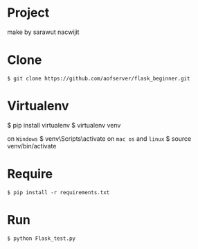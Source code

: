 # Project
make by sarawut nacwijit

# Clone
```
$ git clone https://github.com/aofserver/flask_beginner.git
```

# Virtualenv
$ pip install virtualenv
$ virtualenv venv

on `Windows`
$ venv\Scripts\activate
on `mac os` and `linux`
$ source venv/bin/activate


# Require
```
$ pip install -r requirements.txt
```

# Run
```
$ python Flask_test.py
```
